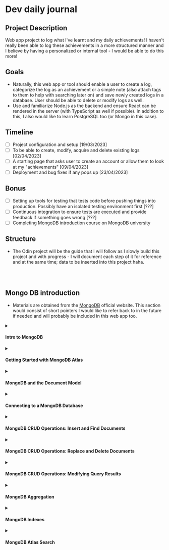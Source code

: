 # Dev daily journal
## Project Description
Web app project to log what I've learnt and my daily achievements! I haven't really been able to log these achievements in a more structured manner and I believe by having a personalized or internal tool - I would be able to do this more!

## Goals
- Naturally, this web app or tool should enable a user to create a log, categorize the log as an achievement or a simple note (also attach tags to them to help with searching later on) and save newly created logs in a database. User should be able to delete or modify logs as well.
- Use and familiarize Node.js as the backend and ensure React can be rendered in the server (with TypeScript as well if possible). In addition to this, I also would like to learn PostgreSQL too (or Mongo in this case).

## Timeline
- [ ] Project configuration and setup [19/03/2023]
- [ ] To be able to create, modify, acquire and delete existing logs [02/04/2023]
- [ ] A starting page that asks user to create an account or allow them to look at my "achievements" [09/04/2023]
- [ ] Deployment and bug fixes if any pops up [23/04/2023]

## Bonus
- [ ] Setting up tools for testing that tests code before pushing things into production. Possibly have an isolated testing environment first [???]
- [ ] Continuous integration to ensure tests are executed and provide feedback if something goes wrong [???]
- [ ] Completing MongoDB introduction course on MongoDB university

## Structure
- The Odin project will be the guide that I will follow as I slowly build this project and with progress - I will document each step of it for reference and at the same time; data to be inserted into this project haha. 

<br/><br/>

## Mongo DB introduction
- Materials are obtained from the [MongoDB](https://learn.mongodb.com/learning-paths/introduction-to-mongodb) official website. This section would consist of short pointers I would like to refer back to in the future if needed and will probably be included in this web app too.

<details><summary><h4>Intro to MongoDB</h4></summary>
<ul>
  <li>Notable keywords; CRUD with MongoDB, search experience, aggregation, indexing, data modeling and transactions</li>
  <li>All exercises are done via IDE on MongoDB course (which is connected to an Atlas cluster)</li>
</ul>
</details>

<details><summary><h4>Getting Started with MongoDB Atlas</h4></summary>
  <ol>
    <li><details><summary><h4>Introduction to MongoDB - Developer Data Platform</h4></summary>
      <ul>
        <li>Database as a serivce (DBaaS) - do not need to configure or manage database but Atlas would do this for us</li>
        <li>Replica Set: data is stored in more than one server (a group of server that holds data). Redundancy and availability</li>
        <li>Type of instances: Clusters (Shared & Dedicated) - serveral mongo servers working  together</li>
        <li>Type of instances: Serverless - charge based on usage and will scale depending  on needs</li>
        <li>Has data API, graphQL API and triggers to enable event driven architecture</li>
      </ul>
    </details></li>
    <li><details>
    <summary><h4>Creating and deploying at Atlas cluster</h4></summary>
      <ul>
        <li>Organizations - define and manager userss and teams</li>
        <li>Projects - create separate projects for development, testing and production</li>
        <li>Add database user for SSH purposes</li>
        <li>Remember add own IP address (or any other) so that MongoDB Atlas doesn't block as it blocks everything but anything within Atlas themselves</li>
        <li>Data explorer can be used to visualize existing data in clusters</li>
      </ul>
    </details></li>
  </ol>
</details>

<details><summary><h4>MongoDB and the Document Model</h4></summary>
  <ol>
    <li><details><summary><h4>MongoDB database</h4></summary>
      <ul>
        <li>MongoDB stored as documents similar to JSON - able to use one format for any applicaitons</li>
        <li>Document - basic unit of data in MongoDB</li>
        <li>Collection - set of documents (structure may not be the same within collection since a document has flexible schema)</li>
        <li>Database - set of collections</li>
        <li>Atlas offers full text search and data visualization</li>
     </ul>
    </details></li>
    <li><details><summary><h4>MongoDB Document Model</h4></summary>
      <ul>
        <li>Documents displayed in JSON and stored in BSON (extension of JSON but in binary which supports multiple different data types) on database.</li>
        <li>Every document requires <code>_id</code> field, if document doesn't have one - MongoDB auto generates ObjectId to represent <code>_id</code> field</li>
        <li>Collections can have different documents schemas in it (because schema is flexbile as it supports polymorphic documents).</li>
        <li>To have more control over database, can have optional schema validation in placed. This can be used to constraint structure of documents.</li> 
       </ul>
    </details></li>
    <li><details><summary><h4>Managing Databases, Collections, and Documents in Atlas Data Explorer</h4></summary>
      <ul>
        <li>Atlas Data Explorer - can create collections or databases and insert documents into databases as required</li>
        <li>Atlas UI - useful for testing purposes</li>
       </ul>
    </details></li>
  </ol>
</details>

<details><summary><h4>Connecting to a MongoDB Database</h4></summary>
  <ol>
    <li><details><summary><h4>Using MongoDB connection strings</h4></summary>
      <ul>
        <li>Connection strings allows us to connect to cluster and work with data. It describes host that we will be using and the options for connecting to MongoDB database</li>
        <li>Connecting string can be used to connect from mongo shell, mongo compass or to any other app</li>
        <li>There exists two formats of connecting string - standard format and DNS seed list format</li>
        <li>Standard format used to connect to standalone clusters, replica sets or sharded clusters</li>
        <li>DNS seed list format provides a DNS server list to connection string. This provides flexibility of deployment and can change servers in rotation without reconfiguring clients.</li>
        <li>Connection string consists of username and password (created database users that have access to database), host and optional port number to database and lastly, additional options</li>
     </ul>
    </details></li>
    <li><details><summary><h4>Connecting to a MongoDB Atlas Cluster with the Shell</h4></summary>
      <ul>
        <li>Will require mongosh to connect into our cluster locally via CLI with provided connection string</li>
        <li>mongosh is a Node.js REPL environment and will enable us to utilize JavaScript languages within the shell</li>
     </ul>
    </details></li>
    <li><details><summary><h4>Connecting to a MongoDB Atlas Cluster with MongoDB Compass</h4></summary>
      <ul>
        <li>GUI to allow us to query and analyze data in cluster</li>
        <li>Enable us to acquire statistical summary of databases existing in cluster</li>
     </ul>
    </details></li>
    <li><details><summary><h4>Connecting to a MongoDB Atlas Cluster from an Application</h4></summary>
      <ul>
        <li>MongoDB drivers allow us to connect database to application using programming language of our choice with provided connection string</li>
        <li>MongoDB documentation to use for configuration and setting up connection to MongoDB database</li>
     </ul>
    </details></li>
    <li><details><summary><h4>Troubleshooting MongoDB Atlas connection errors</h4></summary>
      <ul>
        <li>Network access errors - can be due to not adding IP address for network access</li>
        <li>User authentication errors - can be due to not including password</li>
     </ul>
    </details></li>
  </ol>
</details>

<details><summary><h4>MongoDB CRUD Operations: Insert and Find Documents</h4></summary>
  <ol>
    <li><details><summary><h4>Inserting documents in a MongoDB Collection</h4></summary>
      <ul>
        <li><code>insertOne()</code> and <code>insertMany()</code> are the relevant code to insert documents.</li>
        <li>Note that with the use of <code>insertOne()</code>, if the collection targeted for document insertion does not exist. It will create the collection automatically. This is worth noting as it causes collections to be created unnecessarily.</li>
     </ul>
    </details></li>
    <li><details><summary><h4>Finding documents in a MongoDB Collection</h4></summary>
      <ul>
        <li><code>use database-name</code> will allow us to utilize the database has the relevant collections included. Next, <code>db.collection-name.find()</code> will return documents that can be found in the collection-name inputted.</li>
        <li>To specify what fields/values a document should have - <code>db.collection-name.find({ field-name: value })</code> can be used. This ensures that we want a specific key/field name to contain a specific value</li>
        <li>To target multiple value for a key/field name - <code>db.collection-name.find({ field-name: { $in: [value-one, value-two] } })</code> can be considered where the values we are looking for can be value-one or value-two.</li>
      </ul>
    </details></li>
    <li><details><summary><h4>Finding documents in a MongoDB by using Comparison Operators</h4></summary>
      <ul>
        <li>Examples of comparison operators can be as such <code>$gt</code>, <code>$lt</code>, <code>$gte</code> and <code>$lte</code></li>
        <li>An example of utilizing a comparison operator is <code>db.collection-name.find({ field-name: { $gt: 50 } })</code></li>. Note that in this case <code>field-name</code> could just be a field-name specifically or object.field-name (object is the sub document within a document) - depending on the structure of the document.
        <li>Note that if there is an array of items and even if one item fulfills the comparison operator or condition - the document is retrieved along with the entire array of items (even ones that do not fulfill the condition)</li>
        <li>Those are not the only comparison operator that exists.</li>
      </ul>
    </details></li>
    <li><details><summary><h4>Querying on Array Elements in MongoDB</h4></summary>
      <ul>
        <li>Notice the difference between the two queries. <code>db.collection-name.find({field-name: value})</code> and <code>db.collection-name.find({field-name: {$elemMatch: {$eq: value}}})</code>. The first will return any item with the field that has the scalar value (value does not need to be in an array). The second will return a items with the matching values found in an array for the specified field. The difference is that the second will require values to be in an array.</li>
        <li>Can use <code>$elemMatch</code> to also acquire items that meet the query criteria included. Example, <code>db.collection-name.findOne({sub-document-name: {$elemMatch: {field-name: value, another-field-name: {$lt : value}, other-field-name: {$gte : another value}}}})</code>. This example will provided us with one item that meets the three queries/conditions listed for three separate fields.</li>
      </ul>
    </details></li>
    <li><details><summary><h4>Finding Documents by Using Logical Operators</h4></summary>
      <ul>
        <li>The two logical operators will be $and & $or operators. Example, <code>db.collection-name.find({$and: [{field-name: value}, {another-field-name: {$gte: greater-value}}]})</code>. This can also be accomplished implicitly via <code>db.collection-name.find({field-name: value, another-field-name: {$gte: greater-value}})</code>.</li>
        <li>The $or operator is exactly the same syntax. You can also combine a single query with multiple $or and $and operator together. Note that explicit $and is required first when intention is to have two same $or being used together as the first $or operator will override the subsequent operator as it defies the JSON object structure with all keys required to be unique.</li>
        <li>Example for better visualization 
          <pre><code>
          db.routes.find({
            $and: [
                { $or: [{ dst_airport: "SEA" }, { src_airport: "SEA" }] },
                { $or: [{ "airline.name": "American Airlines" }, { airplane: 320 }] },
              ]
            })
         </code></pre>
        </li>
        <li>Example from assignment to access a sub document with a comparison operator within it - <code>db.sales.find({ couponUsed: true,  purchaseMethod: "Online", "customer.age": { $lte: 25 } })</code></li>
        <li>
          <b>Note.</b> If there are sub documents present, and you are looking to check that the sub-documents has a specific value with the specified field - use the dot notation method to do this. There is a big difference between both code blocks included below
          <pre><code>
          db.sales.find({
            $or: [{ items: {name: "notepad", tags: "school"}}]
          })
          </pre></code>
          <pre><code>
          db.sales.find({
            $or: [{ "items.name": "pens" }, { "items.tags": "writing" }],
          })
          </code></pre>
          The first is we have an <code>$or</code> comparison operator (which in this case isn't really neccessary anymore) to look for an items sub document to have that specific object (if any other items sub documents with object structure that differs from this - it will not meet the query's expression then and will not show up on results). The second in this case looks for <b>any</b> items sub document with either of the fields (checks if it exists) along with the value provided. If any is true, the document will show up regardless of the <a href="https://stackoverflow.com/questions/38129635/mongodb-accessing-subdocuments" target="_blank">object structure</a>.
        </li>
      </ul>
    </details></li>
  </ol>
</details>

<details><summary><h4>MongoDB CRUD Operations: Replace and Delete Documents</h4></summary>
  <ol>
    <li><details><summary><h4>Replacing a Document in MongoDB</h4></summary>
      <ul>
        <li>Using the <code>db.collection-name.replaceOne(filter, replacement, options)</code> will allow us to replace a document within a collection.</li>
        <li>In this case, <code>filter</code> would typically consist of a way to uniquely identify a document within the collection. Additionally, <code>replacement</code> would contain an updated version of the document (excluding its id field) to replace the existing document within our collection.</li>
      </ul>
    </details></li>
    <li><details><summary><h4>Updating a Document in MongoDB</h4></summary>
      <ul>
        <li>Commands to use - <code>updateOne(filter, update, options)</code> along with update operators - <code>$set</code> and <code>$push</code> along with <code>upsert</code> will be taught in this section which are used within the parameters of the <code>updateOne</code> method provided</li>
        <li><code>$set</code> operator can be used to add new fields or values to a document or replace existing fields with new values in a document</li>
        <li><code>$push</code> has the same capabilities as well and it also appends new item to an existing array value or if the array value does not exist in the first place, it creates an array with the new item to be added</li>
        <li>If the filter query filled does not provide any existing document within collection, we would use <code>upsert</code> to create a new document if that were to be the case. Upsert stands for update or insert and is included as an option object which is set to be true or false</li>
        <li>Some examples for better utilization of methods
          Look for specified id and set subscribers field to the value provided
          <pre><code>
          db.podcasts.updateOne(
            {_id: ObjectId("5e8f8f8f8f8f8f8f8f8f8f8")},
            {$set: {subscribers: 98562}}
          )
          </pre></code>
          Look for a document with the specified title value and set the topics value with the provided array. If it does not exist, insert a new document (purpose of upsert). You can also use <code>$inc</code> followed by the field and the value to incrementally increase the existing value by as well if required
          <pre><code>
          db.podcasts.updateOne(
            { title: "The Developer Hub" },
            { $set: { topics: ["databases", "MongoDB"] } },
            { upsert: true }
          )
          </pre></code>
          Add a new item to existing value array of hosts field
          <pre><code>
          db.podcasts.updateOne(
            { _id: ObjectId("5e8f8f8f8f8f8f8f8f8f8f8") },
            { $push: { hosts: "Nic Raboy" } }
          )
          </pre></code>
          To add multiple items to an array (if item does not exist - nothing will happen), you would require the <code>$each</code> command as shown below.
          <pre><code>
          db.birds.updateOne(
            { _id: ObjectId("6268471e613e55b82d7065d7") },
            {
              $push: {
                diet: { $each: ["newts", "opossum", "skunks", "squirrels"] },
              },
            }
          )
          </pre></code>
        </li>
      </ul>
    </details></li>
    <li><details><summary><h4>Updating a Document and acquiring updated version in MongoDB</h4></summary>
      <ul>
        <li>There is a difference between <code>findAndModify({query: {filter-object}, update: {updated-fields-object}, new: true})</code> and <code>updateOne()</code> methods. The first method is used to return document that has just been updated. The <code>new: true</code> ensures that we get an updated version of the document as a return with the first method.</li>
        <li>Typically, we would use <code>updateOne()</code> and <code>findOne()</code> to update a document and then look for the updated document. This does two round trips to and back from the server. This could also return the same document that could have already been outdated to begin with before returning a version that you thought is the most updated version.</li>
        <li>An example is as shown</li>
        <pre><code>
        db.podcasts.findAndModify({
          query: { _id: ObjectId("6261a92dfee1ff300dc80bf1") },
          update: { $inc: { subscribers: 1 } },
          new: true,})
        </pre></code>
        Note that you can also set <code>upsert: true</code> to insert a new document if no documents are acquired with the inputted filter query.
      </ul>
    </details></li>
    <li><details><summary><h4>Updating multiple documents in MongoDB</h4></summary>
      <ul>
        <li>Using <code>updatrMany({filter-object}, {updated-fields-object})</code> will allow the updates to occur for all documents that meet the filter criteria in the filter object</li>
        <li>This method does not guarantee all documents will be updated at the same time. This can be checked against the number of successful update counts against the matched count documents.</li>
        <li>Example is as shown. This code will update all documents with any of the values found in the array provided with the use of <code>$in</code> and then update any documents found with the specified date for the given field name.</li>
        <pre><code>
        db.birds.updateMany(
          {
            common_name: { $in: ["Blue Jay", "Grackle"]},
          },
          {
            $set: {last_seen: ISODate("2022-01-01")},
          }
        )
        </pre></code>
      </ul>
    </details></li>
    <li><details><summary><h4>Removing one or many documents in MongoDB</h4></summary>
      <ul>
        <li>You can choose to delete a document with <code>deleteOne({filter-object})</code> or many documents with <code>deleteMany({filter-object})</code></li>
        <li>Example is as shown to delete one document</li>
        <pre><code>
        db.birds.deleteOne({_id: ObjectId("35465")})
        </pre></code>
        <li>Example is as shown to delete multiple documents</li>
        <pre><code>
        db.birds.deleteMany({ sightings_count: { $lte: 10 } })
        </pre></code>
      </ul>
    </details></li>
  </ol>
</details>

<details><summary><h4>MongoDB CRUD Operations: Modifying Query Results</h4></summary>
  <ol>
    <li><details><summary><h4>Sorting and Limiting Query Results in MongoDB</h4></summary>
      <ul>
        <li><code>cursor</code> is a pointer to the result set of a query like <code>find</code>. The methods that comes with it would be <code>.sort({field-name: 1 or -1})</code> and <code>.limit(size-of-results)</code>. Note that these are chained on top of a query. In the sort method, 1 would sort results from smallest to largest alphabetically (Mongo sorts by capitalized letters first)</li>
        <li>Limiting number of results can improve performance of app.</li>
        <li>Example of utilizing limit and sort methods. To sort by most recent dates - use <code>-1</code> instead</li>
        <pre><code>
        db.companies
          .find({ category_code: "music" })
          .sort({ number_of_employees: -1})
          .limit(3)
        </pre></code>
        <li>An additional interesting example here as well which looks for any of the included names in provided array</li>
        <pre><code>
        db.sales
        .find({ "items.name": { $in: ["laptop", "backpack", "printer paper"] }, "storeLocation": "London", })
        .sort({ saleDate: -1, })
        .limit(3)
        </pre></code>
      </ul>
    </details></li>
    <li><details><summary><h4>Returning specific data from a query in MongoDB</h4></summary>
      <ul>
        <li>To limit specific fields from being acquired which will improve bandwidth performance. This is called projection.</li>
        <li>Can choose to include or exlucde fields (can't combine both exception for _id field). To include we have field values to be 1 while to exclude, we have other field names to be 0 instead.</li>
        <pre><code>
        // Return all restaurant inspections - business name and result fields only
        db.inspections.find(
          { sector: "Restaurant - 818" },
          { business_name: 1, result: 1, _id: 0 }
        )
        </pre></code>
        and even this - since we are excluding sub document fields
        <pre><code>
        // Return all inspections with result of "Pass" or "Warning" - exclude date and zip code
        db.inspections.find(
          { result: { $in: ["Pass", "Warning"] } },
          { date: 0, "address.zip": 0 }
        )
        </pre></code>
      </ul>
    </details></li>
    <li><details><summary><h4>Counting documents in a MongoDB Collection</h4></summary>
      <ul>
        <li>This can be done with the <code>countDocuments({query-to-count-specific-documents-object}, options)</code> method. </li>
        <pre><code>
        // Count number of trips over 120 minutes by subscribers
        db.trips.countDocuments({ tripduration: { $gt: 120 }, usertype: "Subscriber" })
        </pre></code>
      </ul>
    </details></li>
  </ol>
</details>

<details><summary><h4>MongoDB Aggregation</h4></summary>
  <ol>
    <li><details><summary><h4>Inroduction to MongoDB Aggregation</h4></summary>
      <ul>
        <li>Used to build multi stage query - a series of stages completed one at a time, in order. Within each stage, data can be filtered, sorted, grouped and transformed.</li>
        <li>The following can be used <code>.aggegate([{ $stage_name: {expression} }, { $second_stage_name: {expression} }])</code></li>
        <li>Stage is a single operation on data. Commonly used in stages - <code>$match</code> (for filtering), <code>$group</code> (group documents based on criteria) and <code>$sort</code> (put documents in specified order)</li>
        <li>Field references can be used to acquire and combine values from existing fields in the documents to create new ones if required</li>
        <li>Example as shown below</li>
        <pre><code>
        db.collection.aggregate([
            {
                $stage1: {
                    { expression1 },
                    { expression2 }...
                },
                $stage2: {
                    { expression1 }...
                }
            }
        ])
        </pre></code>
      </ul>
    </details></li>
    <li><details><summary><h4>Using $match and $group Stages in a MongoDB Aggregation Pipeline</h4></summary>
      <ul>
        <li>Most commonly used - <code>$match</code> and <code>$group</code>. Best to pplace <code>$match</code> as early as possibly in pipeline so that it can use indexes which helps with processing.</li>
        <li>An example of using <code>$group</code> would be <code>{ $group: {_id: expression, field-name: {accumulator: expression}} }</code></li>
        <pre><code>
        db.zips.aggregate([
          { $match: {state: "CA"} },
          { $group: {_id: "$city", totalZips: { $count : { }}} }
        ])
        </pre></code>
        <li>Additional example for reference. In this case, location is a sub document and coordinates is being used as a grouping key and  we count the number of sightings to acquire famous coordinates</li>
        <pre><code>
        db.sightings.aggregate([
          { $match: {species_common: 'Eastern Bluebird'} }, 
          { $group: {_id: '$location.coordinates', number_of_sightings: 
            { $count: {}} }
          }
        ])
        </pre></code>
      </ul>
    </details></li>
    <li><details><summary><h4>Using $sort and $limit Stages in a MongoDB Aggregation Pipeline</h4></summary>
      <ul>
        <li>Note that order of stages would change the results of aggregation.</li>
        <li>Example for reference</li>
        <pre><code>
        db.zips.aggregate([
          { $sort: {pop: -1} },
          { $limit:  5 }
        ])
        </pre></code>
      </ul>
    </details></li>
    <li><details><summary><h4>Using $project, $count and $set Stages in a MongoDB Aggregation Pipeline</h4></summary>
      <ul>
        <li><code>$project</code> determines output shape and usually last stage since we are formatting output. Can use to include and project fields with 1 or 0. We can even project a new field name too if required.</li>
        <li><code>$set</code> adds or modifies fields in the pipeline. Useful when we want to change existing fields or add new ones to be used in upcoming pipeline stages.</li> 
        <li><code>$count</code> returns total document count. </li>
        <li>Example for <code>$project</code> where a new field name - population is projected with an existing field value. If field name is not included, it would not be projected in results with the exception of _id field</li>
        <pre><code>
        { $project: {state:1, zip:1, population:"$pop", _id:0} }
        </pre></code>
        <li>Example for <code>$set</code> where a new field named place is created and subbed with values coming from two different fields in the existing document</li>
        <pre><code>
        { $set: {
          place: {$concat:["$city",",","$state"]},
          pop: 10000
          }
        }
        </pre></code>
        <li>Example for <code>$count</code> where we count the number of documents in collection and name the output field total_zips</li>
        <pre><code>
        {
          $count: "total_zips"
        }
        </pre></code>
      </ul>
    </details></li>
    <li><details><summary><h4>Using $out Stage in a MongoDB Aggregation Pipeline</h4></summary>
      <ul>
        <li><code>$out</code> has to be the last stage of the pipeline. Writes documents that are returned by an aggregation pipline into a collection. Will create a new collection if it does not exist.</li>
        <li><code>$out: {db: "db-name", coll: "collection-name"}</code>. Can also exclude db field, meaning document is created in the same database that data is being aggregated from currently.</li>
        <li>Note - if collection exists, the database will be overwritten with aggregated results.</li>
      </ul>
    </details></li>
  </ol>
</details>

<details><summary><h4>MongoDB Indexes</h4></summary>
  <ol>
    <li><details><summary><h4>Using MongoDB Indexes in Collections</h4></summary>
      <ul>
        <li>Stores small portion of data from the collection to help with search efficiency. It points to document identity so that it is faster to look up and update specified document</li>
        <li>It speeds up query searches, reduce disk I/O, reduce resources required to execute queries and also supports equality matches as well as range-based operations</li>
        <li>It helps MongoDB such that it wouldn't need to scan entire collection to check that it matches query criteria and preventing the need to sort results in memory</li>
        <li>Every collection will have an index by default (only has <code>_id</code> field). Each query should have its own index.</li>
        <li>Will need to update index data structure of document changes. Ensure that we only have indexes we need and remove unnucessary ones.</li>
        <li>Most commonly used - compound field and single field indexes. Index that perform on arrays are multi key indexes.</li>
      </ul>
    </details></li>
    <li><details><summary><h4>Creating Single Field Index in MongoDB</h4></summary>
      <ul>
        <li>Done with the <code>createIndex()</code> command. Index can also include uniqueness command to prevent insertion of documents with the specified field that should only contain unique values</li>
        <li>There is a way to determine if there are any indexes with the <code>getIndexes()</code> command and can also determine if a query has an index in placed with the <code>explain()</code> command</li>
        <li>Ensuring single field index specified has unique values for each document. Worth noting that if a query is over indexed, it can cause performance issue. Creating single field index with equality constraint</li>
        <li>Note that if index is not being used, you would see a <code>COLLSCAN</code> which indicates that MongoDB had to do a wide collection scan since no index has been created. An <code>IXSCAN</code> indicates an index is being used for specific query.</li>
        <pre><code>
          db.customers.createIndex({ email: 1 },{ unique:true })
        </pre></code>
        <li>To check that index created is working</li>
        <pre><code>
          db.accounts.explain().find(/* your query here */)
        </pre></code>
      </ul>
    </details></li>
    <li><details><summary><h4>Creating Multikey Index in MongoDB</h4></summary>
      <ul>
        <li>This applies to defining an index on an array field which is called a multikey index can index primitive values, sub documents or sub arraays of an array. It can also be a part of a compound field defined index.</li>
        <li>Limitation is that we can only have one array field per index.</li>
      </ul>
    </details></li>
    <li><details><summary><h4>Creating Compound Index in MongoDB</h4></summary>
      <ul>
        <li>Index on multiple fields. Note that if other queries contain even one of the field listed in the multi field index, it will utilize the multi field index created whether it may be prefix or not in a chain of queries.</li>
        <li>Note order matters and it is recommended that the order is as such - equality, range and then sort. This reduces in memory processing time. Meaning, the index created should be created in the order that matches query criteria. This would mean that the placement of fields is important in the index and it needs to be in sync with queries that will utilize the index that will be created.</li>
        <li>An example of ensuring that the order of field for the index created has to match the query criteria as shown below.</li>
        <pre><code>
        db.customers
          .find({ birthdate: {$gte:ISODate("1977-01-01")}, active:true })
          .sort({ birthdate:-1, name:1 })
        </pre></code>
        <li>This ensures that the active field exists first and is true and then sorts birthdate and followed by name</li>
        <pre<code>
        db.customers.createIndex({
          active:1, 
          birthdate:-1,
          name:1
        })
        <li>Ensuring that the query is fully covered ensures that no data is required to be fetched from in-memory or collection. This can be achieved by ensuring that only required fields are projected (as listed in the created index)</li>
        <pre><code>
        db.customers.explain()
        .find(
          { birthdate: {$gte:ISODate("1977-01-01")}, active:true },
          { name:1, birthdate:1, _id:0 })
        .sort({ birthdate:-1, name:1 })
        </pre></code>
      </ul>
    </details></li>
    <li><details><summary><h4>Deleting Indexes in MongoDB</h4></summary>
      <ul>
        <li>Deleting indexes that are no longer required will prevent redundant indexes from being used by a query. This will cause performance issues if not removed properly</li>
        <li>The use of <code>dropIndex()</code> and <code>dropIndexes()</code> will allow the removal of indexes. Note that if no index names are provided to the <code>dropIndexes()</code> method, all indexes will be dropped. Providing an array of index names will remove all indexes provided within that array</li>
      </ul>
    </details></li>
  </ol>
</details>

<details><summary><h4>MongoDB Atlas Search</h4></summary>
  <ol>
    <li><details><summary><h4>Using relevance based search and search Index MongoDB</h4></summary>
      <ul>
        <li>Relevance search is different from database search. It starts with search indexes which creates a reference for records to relevance-based search usage</li>
        <li>Database search is used by developers and system administrators to help make database queries more efficient. These are the components of a search index</li>
        <pre><code>
        {
          "analyzer": "lucene.standard",
          "searchAnalyzer": "lucene.standard",
          "mappings": {
            "dynamic": true
          }
        }
        </pre></code>
      </ul>
    </details></li>
    <li><details><summary><h4>Creating search Index with dynamic mapping in MongoDB</h4></summary>
      <ul>
        <li>Search index define how relevance based search should perform. Dynamic mapping would ensure all fields are indexed except for booleans, objectIds and timestamps</li>
        <li>If dynamic mapping is used, specific fields will not need to be specified for field mappings on Mongo Atlas UI</li>
        <li>It is also possible to dedicated weights to specific fields so that scoring would be properly distributed as expected</li>
      </ul>
    </details></li>
  </ol>
</details>
